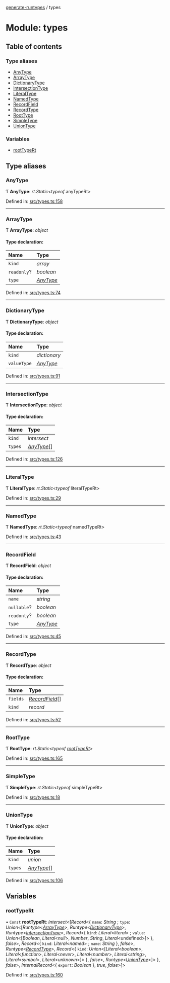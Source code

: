 [generate-runtypes](../README.md) / types

# Module: types

## Table of contents

### Type aliases

- [AnyType](types.md#anytype)
- [ArrayType](types.md#arraytype)
- [DictionaryType](types.md#dictionarytype)
- [IntersectionType](types.md#intersectiontype)
- [LiteralType](types.md#literaltype)
- [NamedType](types.md#namedtype)
- [RecordField](types.md#recordfield)
- [RecordType](types.md#recordtype)
- [RootType](types.md#roottype)
- [SimpleType](types.md#simpletype)
- [UnionType](types.md#uniontype)

### Variables

- [rootTypeRt](types.md#roottypert)

## Type aliases

### AnyType

Ƭ **AnyType**: *rt.Static*<*typeof* anyTypeRt\>

Defined in: [src/types.ts:158](https://github.com/cobraz/generate-runtypes/blob/c1f01ea/src/types.ts#L158)

___

### ArrayType

Ƭ **ArrayType**: *object*

#### Type declaration:

Name | Type |
:------ | :------ |
`kind` | *array* |
`readonly`? | *boolean* |
`type` | [*AnyType*](types.md#anytype) |

Defined in: [src/types.ts:74](https://github.com/cobraz/generate-runtypes/blob/c1f01ea/src/types.ts#L74)

___

### DictionaryType

Ƭ **DictionaryType**: *object*

#### Type declaration:

Name | Type |
:------ | :------ |
`kind` | *dictionary* |
`valueType` | [*AnyType*](types.md#anytype) |

Defined in: [src/types.ts:91](https://github.com/cobraz/generate-runtypes/blob/c1f01ea/src/types.ts#L91)

___

### IntersectionType

Ƭ **IntersectionType**: *object*

#### Type declaration:

Name | Type |
:------ | :------ |
`kind` | *intersect* |
`types` | [*AnyType*](types.md#anytype)[] |

Defined in: [src/types.ts:126](https://github.com/cobraz/generate-runtypes/blob/c1f01ea/src/types.ts#L126)

___

### LiteralType

Ƭ **LiteralType**: *rt.Static*<*typeof* literalTypeRt\>

Defined in: [src/types.ts:29](https://github.com/cobraz/generate-runtypes/blob/c1f01ea/src/types.ts#L29)

___

### NamedType

Ƭ **NamedType**: *rt.Static*<*typeof* namedTypeRt\>

Defined in: [src/types.ts:43](https://github.com/cobraz/generate-runtypes/blob/c1f01ea/src/types.ts#L43)

___

### RecordField

Ƭ **RecordField**: *object*

#### Type declaration:

Name | Type |
:------ | :------ |
`name` | *string* |
`nullable`? | *boolean* |
`readonly`? | *boolean* |
`type` | [*AnyType*](types.md#anytype) |

Defined in: [src/types.ts:45](https://github.com/cobraz/generate-runtypes/blob/c1f01ea/src/types.ts#L45)

___

### RecordType

Ƭ **RecordType**: *object*

#### Type declaration:

Name | Type |
:------ | :------ |
`fields` | [*RecordField*](types.md#recordfield)[] |
`kind` | *record* |

Defined in: [src/types.ts:52](https://github.com/cobraz/generate-runtypes/blob/c1f01ea/src/types.ts#L52)

___

### RootType

Ƭ **RootType**: *rt.Static*<*typeof* [*rootTypeRt*](types.md#roottypert)\>

Defined in: [src/types.ts:165](https://github.com/cobraz/generate-runtypes/blob/c1f01ea/src/types.ts#L165)

___

### SimpleType

Ƭ **SimpleType**: *rt.Static*<*typeof* simpleTypeRt\>

Defined in: [src/types.ts:18](https://github.com/cobraz/generate-runtypes/blob/c1f01ea/src/types.ts#L18)

___

### UnionType

Ƭ **UnionType**: *object*

#### Type declaration:

Name | Type |
:------ | :------ |
`kind` | *union* |
`types` | [*AnyType*](types.md#anytype)[] |

Defined in: [src/types.ts:106](https://github.com/cobraz/generate-runtypes/blob/c1f01ea/src/types.ts#L106)

## Variables

### rootTypeRt

• `Const` **rootTypeRt**: *Intersect*<[*Record*<{ `name`: *String* ; `type`: *Union*<[*Runtype*<[*ArrayType*](types.md#arraytype)\>, *Runtype*<[*DictionaryType*](types.md#dictionarytype)\>, *Runtype*<[*IntersectionType*](types.md#intersectiontype)\>, *Record*<{ `kind`: *Literal*<*literal*\> ; `value`: *Union*<[*Boolean*, *Literal*<*null*\>, *Number*, *String*, *Literal*<undefined\>]\>  }, *false*\>, *Record*<{ `kind`: *Literal*<*named*\> ; `name`: *String*  }, *false*\>, *Runtype*<[*RecordType*](types.md#recordtype)\>, *Record*<{ `kind`: *Union*<[*Literal*<*boolean*\>, *Literal*<*function*\>, *Literal*<*never*\>, *Literal*<*number*\>, *Literal*<*string*\>, *Literal*<*symbol*\>, *Literal*<*unknown*\>]\>  }, *false*\>, *Runtype*<[*UnionType*](types.md#uniontype)\>]\>  }, *false*\>, *InternalRecord*<{ `export`: *Boolean*  }, *true*, *false*\>]\>

Defined in: [src/types.ts:160](https://github.com/cobraz/generate-runtypes/blob/c1f01ea/src/types.ts#L160)
